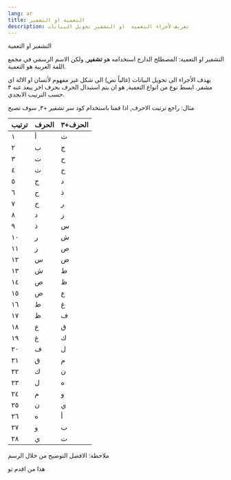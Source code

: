 ```yaml
---
lang: ar
title: التعمية او التشفير
description: تعريف لأجراء التعمية  او التشفير تحويل البيانات
---
```



التشفير او  التعمية

التشفير او التعمية:  المصطلح الدارج استخدامه هو **تشفير**, ولكن الاسم الرسمي في مجمع اللفة العربية هو التعمية. 

يهدف الأجراء الى تحويل البيانات (غالباُ نص) الى شكل غير مفهوم لأنسان او الالة اي مشفر. ابسط نوع من انواع التعمية, هو ان يتم استبدال الحرف  بحرف اخر يبعد عنه ٣  حسب الترتيب الابجدي. 

مثال:
راجع ترتيت الاحرف, اذا قمنا باستخدام كود سر تشفير +٣, سوف تصبح


| ترتيب | الحرف | الحرف+٣ |
| ----- | ----- | ------- |
| ١     | أ     | ث       |
| ٢     | ب     | ج       |
| ٣     | ت     | ح       |
| ٤     | ث     | خ       |
| ٥     | ج     | د       |
| ٦     | ح     | ذ       |
| ٧     | خ     | ر       |
| ٨     | د     | ز       |
| ٩     | ذ     | س       |
| ١٠    | ر     | ش       |
| ١١    | ز     | ص       |
| ١٢    | س     | ض       |
| ١٣    | ش     | ط       |
| ١٤    | ص     | ظ       |
| ١٥    | ض     | ع       |
| ١٦    | ط     | غ       |
| ١٧    | ظ     | ف       |
| ١٨    | ع     | ق       |
| ١٩    | غ     | ك       |
| ٢٠    | ف     | ل       |
| ٢١    | ق     | م       |
| ٢٢    | ك     | ن       |
| ٢٣    | ل     | ه       |
| ٢٤    | م     | و       |
| ٢٥    | ن     | ي       |
| ٢٦    | ه     | أ       |
| ٢٧    | و     | ب       |
| ٢٨    | ي     | ت       |

ملاحظة: الافضل التوضيح من خلال الرسم

هذا من اقدم  تو



